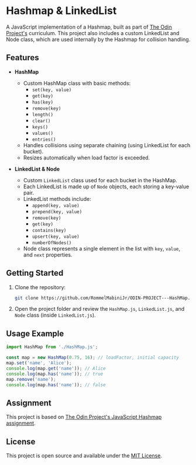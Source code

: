 
# Hashmap & LinkedList

A JavaScript implementation of a Hashmap, built as part of [The Odin Project's](https://www.theodinproject.com/lessons/javascript-hashmap) curriculum. This project also includes a custom LinkedList and Node class, which are used internally by the Hashmap for collision handling.


## Features

- **HashMap**
    - Custom HashMap class with basic methods:
        - `set(key, value)`
        - `get(key)`
        - `has(key)`
        - `remove(key)`
        - `length()`
        - `clear()`
        - `keys()`
        - `values()`
        - `entries()`
    - Handles collisions using separate chaining (using LinkedList for each bucket).
    - Resizes automatically when load factor is exceeded.

- **LinkedList & Node**
    - Custom `LinkedList` class used for each bucket in the HashMap.
    - Each LinkedList is made up of `Node` objects, each storing a key-value pair.
    - LinkedList methods include:
        - `append(key, value)`
        - `prepend(key, value)`
        - `remove(key)`
        - `get(key)`
        - `contains(key)`
        - `upsert(key, value)`
        - `numberOfNodes()`
    - Node class represents a single element in the list with `key`, `value`, and `next` properties.


## Getting Started

1. Clone the repository:
    ```bash
    git clone https://github.com/RommelMabiniJr/ODIN-PROJECT---HashMap.git
    ```
2. Open the project folder and review the `HashMap.js`, `LinkedList.js`, and `Node` class (inside `LinkedList.js`).


## Usage Example

```js
import HashMap from './HashMap.js';

const map = new HashMap(0.75, 16); // loadFactor, initial capacity
map.set('name', 'Alice');
console.log(map.get('name')); // Alice
console.log(map.has('name')); // true
map.remove('name');
console.log(map.has('name')); // false
```


## Assignment

This project is based on [The Odin Project's JavaScript Hashmap assignment](https://www.theodinproject.com/lessons/javascript-hashmap).


## License

This project is open source and available under the [MIT License](LICENSE).

